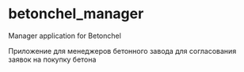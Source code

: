 # betonchel_manager

Manager application for Betonchel

Приложение для менеджеров бетонного завода для согласования заявок на покупку бетона
